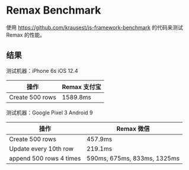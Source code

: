# Remax Benchmark

使用 https://github.com/krausest/js-framework-benchmark 的代码来测试 Remax 的性能。

## 结果

测试机器：iPhone 6s iOS 12.4

| 操作            | Remax 支付宝 |
| --------------- | ------------ |
| Create 500 rows | 1589.8ms     |

测试机器：Google Pixel 3 Android 9

| 操作                    | Remax 微信                  |
| ----------------------- | --------------------------- |
| Create 500 rows         | 457.9ms                     |
| Update every 10th row   | 219.1ms                     |
| append 500 rows 4 times | 590ms, 675ms, 833ms, 1325ms |
